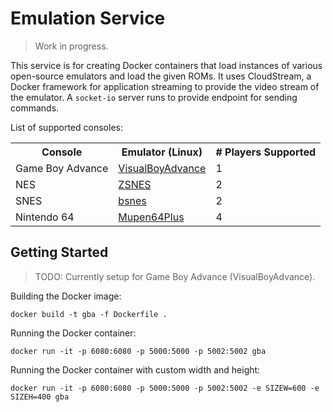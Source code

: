 # Emulation Service

> Work in progress.

This service is for creating Docker containers that load instances of various
open-source emulators and load the given ROMs. It uses CloudStream, a Docker
framework for application streaming to provide the video stream of the
emulator. A `socket-io` server runs to provide endpoint for sending commands.

List of supported consoles:
<table>
    <tr>
        <th>Console</th>
        <th>Emulator (Linux)</th>
        <th># Players Supported</th>
    </tr>
    <tr>
        <td>Game Boy Advance</td>
        <td><a href="https://github.com/visualboyadvance-m">VisualBoyAdvance</a></td>
        <td>1</td>
    </tr>
    <tr>
        <td>NES</td>
        <td><a href="http://www.zsnes.com">ZSNES</a></td>
        <td>2</td>
    </tr>
    <tr>
        <td>SNES</td>
        <td><a href="https://github.com/byuu/bsnes">bsnes</a></td>
        <td>2</td>
    </tr>
    <tr>
        <td>Nintendo 64</td>
        <td><a href="https://github.com/mupen64plus">Mupen64Plus</a></td>
        <td>4</td>
    </tr>
</table>

## Getting Started

> TODO: Currently setup for Game Boy Advance (VisualBoyAdvance).

Building the Docker image:
```
docker build -t gba -f Dockerfile .
```

Running the Docker container:
```
docker run -it -p 6080:6080 -p 5000:5000 -p 5002:5002 gba
```

Running the Docker container with custom width and height:
```
docker run -it -p 6080:6080 -p 5000:5000 -p 5002:5002 -e SIZEW=600 -e SIZEH=400 gba
```
